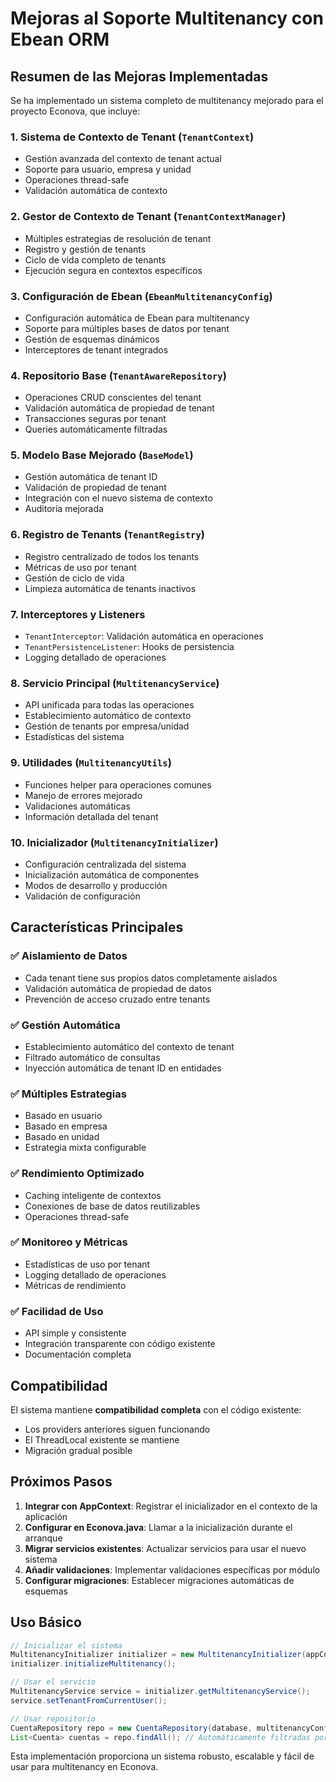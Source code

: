 # Mejoras al Soporte Multitenancy con Ebean ORM

## Resumen de las Mejoras Implementadas

Se ha implementado un sistema completo de multitenancy mejorado para el proyecto Econova, que incluye:

### 1. **Sistema de Contexto de Tenant (`TenantContext`)**
- Gestión avanzada del contexto de tenant actual
- Soporte para usuario, empresa y unidad
- Operaciones thread-safe
- Validación automática de contexto

### 2. **Gestor de Contexto de Tenant (`TenantContextManager`)**
- Múltiples estrategias de resolución de tenant
- Registro y gestión de tenants
- Ciclo de vida completo de tenants
- Ejecución segura en contextos específicos

### 3. **Configuración de Ebean (`EbeanMultitenancyConfig`)**
- Configuración automática de Ebean para multitenancy
- Soporte para múltiples bases de datos por tenant
- Gestión de esquemas dinámicos
- Interceptores de tenant integrados

### 4. **Repositorio Base (`TenantAwareRepository`)**
- Operaciones CRUD conscientes del tenant
- Validación automática de propiedad de tenant
- Transacciones seguras por tenant
- Queries automáticamente filtradas

### 5. **Modelo Base Mejorado (`BaseModel`)**
- Gestión automática de tenant ID
- Validación de propiedad de tenant
- Integración con el nuevo sistema de contexto
- Auditoría mejorada

### 6. **Registro de Tenants (`TenantRegistry`)**
- Registro centralizado de todos los tenants
- Métricas de uso por tenant
- Gestión de ciclo de vida
- Limpieza automática de tenants inactivos

### 7. **Interceptores y Listeners**
- `TenantInterceptor`: Validación automática en operaciones
- `TenantPersistenceListener`: Hooks de persistencia
- Logging detallado de operaciones

### 8. **Servicio Principal (`MultitenancyService`)**
- API unificada para todas las operaciones
- Establecimiento automático de contexto
- Gestión de tenants por empresa/unidad
- Estadísticas del sistema

### 9. **Utilidades (`MultitenancyUtils`)**
- Funciones helper para operaciones comunes
- Manejo de errores mejorado
- Validaciones automáticas
- Información detallada del tenant

### 10. **Inicializador (`MultitenancyInitializer`)**
- Configuración centralizada del sistema
- Inicialización automática de componentes
- Modos de desarrollo y producción
- Validación de configuración

## Características Principales

### ✅ **Aislamiento de Datos**
- Cada tenant tiene sus propios datos completamente aislados
- Validación automática de propiedad de datos
- Prevención de acceso cruzado entre tenants

### ✅ **Gestión Automática**
- Establecimiento automático del contexto de tenant
- Filtrado automático de consultas
- Inyección automática de tenant ID en entidades

### ✅ **Múltiples Estrategias**
- Basado en usuario
- Basado en empresa
- Basado en unidad
- Estrategia mixta configurable

### ✅ **Rendimiento Optimizado**
- Caching inteligente de contextos
- Conexiones de base de datos reutilizables
- Operaciones thread-safe

### ✅ **Monitoreo y Métricas**
- Estadísticas de uso por tenant
- Logging detallado de operaciones
- Métricas de rendimiento

### ✅ **Facilidad de Uso**
- API simple y consistente
- Integración transparente con código existente
- Documentación completa

## Compatibilidad

El sistema mantiene **compatibilidad completa** con el código existente:
- Los providers anteriores siguen funcionando
- El ThreadLocal existente se mantiene
- Migración gradual posible

## Próximos Pasos

1. **Integrar con AppContext**: Registrar el inicializador en el contexto de la aplicación
2. **Configurar en Econova.java**: Llamar a la inicialización durante el arranque
3. **Migrar servicios existentes**: Actualizar servicios para usar el nuevo sistema
4. **Añadir validaciones**: Implementar validaciones específicas por módulo
5. **Configurar migraciones**: Establecer migraciones automáticas de esquemas

## Uso Básico

```java
// Inicializar el sistema
MultitenancyInitializer initializer = new MultitenancyInitializer(appContext);
initializer.initializeMultitenancy();

// Usar el servicio
MultitenancyService service = initializer.getMultitenancyService();
service.setTenantFromCurrentUser();

// Usar repositorio
CuentaRepository repo = new CuentaRepository(database, multitenancyConfig);
List<Cuenta> cuentas = repo.findAll(); // Automáticamente filtradas por tenant
```

Esta implementación proporciona un sistema robusto, escalable y fácil de usar para multitenancy en Econova.